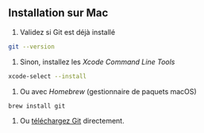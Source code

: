 ## Installation sur Mac

1. Validez si Git est déjà installé
```bash
git --version
```

1. Sinon, installez les _Xcode Command Line Tools_
```bash
xcode-select --install
```

1. Ou avec _Homebrew_ (gestionnaire de paquets macOS)

```bash
brew install git
```

1. Ou [téléchargez Git](https://git-scm.com/downloads) directement.
